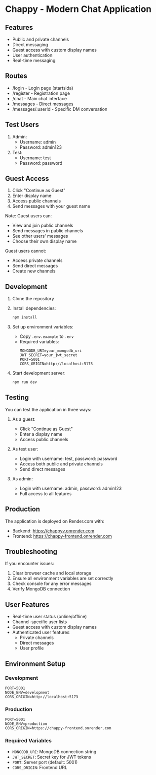 # Chappy - Modern Chat Application

## Features
- Public and private channels
- Direct messaging
- Guest access with custom display names
- User authentication
- Real-time messaging

## Routes
- /login - Login page (startsida)
- /register - Registration page
- /chat - Main chat interface
- /messages - Direct messages
- /messages/:userId - Specific DM conversation

## Test Users
1. Admin:
   - Username: admin
   - Password: admin123
2. Test:
   - Username: test
   - Password: password

## Guest Access
1. Click "Continue as Guest"
2. Enter display name
3. Access public channels
4. Send messages with your guest name

Note: Guest users can:
- View and join public channels
- Send messages in public channels
- See other users' messages
- Choose their own display name

Guest users cannot:
- Access private channels
- Send direct messages
- Create new channels

## Development

1. Clone the repository
2. Install dependencies:
   ```bash
   npm install
   ```
3. Set up environment variables:
   - Copy `.env.example` to `.env`
   - Required variables:
     ```
     MONGODB_URI=your_mongodb_uri
     JWT_SECRET=your_jwt_secret
     PORT=5001
     CORS_ORIGIN=http://localhost:5173
     ```

4. Start development server:
   ```bash
   npm run dev
   ```

## Testing
You can test the application in three ways:

1. As a guest:
   - Click "Continue as Guest"
   - Enter a display name
   - Access public channels

2. As test user:
   - Login with username: test, password: password
   - Access both public and private channels
   - Send direct messages

3. As admin:
   - Login with username: admin, password: admin123
   - Full access to all features

## Production
The application is deployed on Render.com with:
- Backend: https://chappyv.onrender.com
- Frontend: https://chappy-frontend.onrender.com

## Troubleshooting
If you encounter issues:
1. Clear browser cache and local storage
2. Ensure all environment variables are set correctly
3. Check console for any error messages
4. Verify MongoDB connection

## User Features
- Real-time user status (online/offline)
- Channel-specific user lists
- Guest access with custom display names
- Authenticated user features:
  - Private channels
  - Direct messages
  - User profile

## Environment Setup

### Development
```env
PORT=5001
NODE_ENV=development
CORS_ORIGIN=http://localhost:5173
```

### Production
```env
PORT=5001
NODE_ENV=production
CORS_ORIGIN=https://chappy-frontend.onrender.com
```

### Required Variables
- `MONGODB_URI`: MongoDB connection string
- `JWT_SECRET`: Secret key for JWT tokens
- `PORT`: Server port (default: 5001)
- `CORS_ORIGIN`: Frontend URL